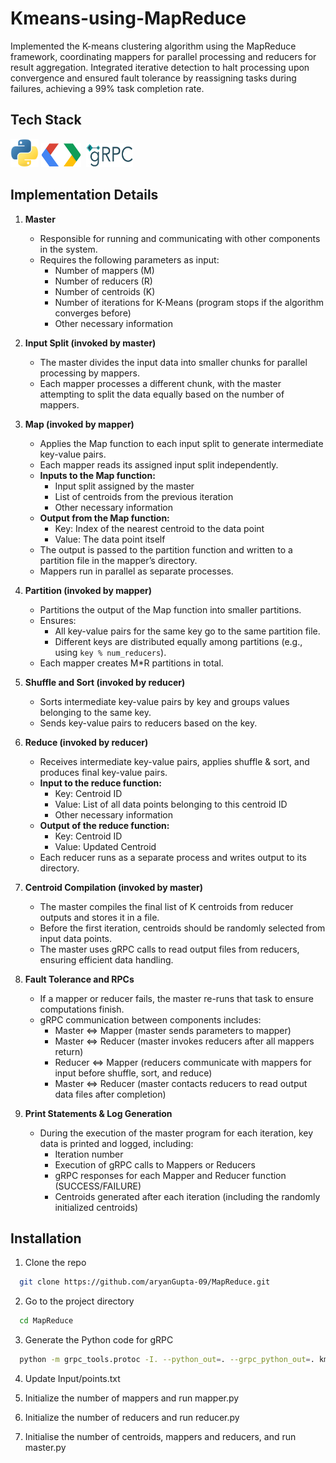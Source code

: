 # Kmeans-using-MapReduce

Implemented the K-means clustering algorithm using the MapReduce framework, coordinating mappers for parallel processing and reducers for result aggregation. Integrated iterative detection to halt processing upon convergence and ensured fault tolerance by reassigning tasks during failures, achieving a 99% task completion rate.

## Tech Stack
<a href="https://www.python.org/" target="_blank" rel="noreferrer"><img src="https://github.com/aryanGupta-09/GitHub-Profile-Icons/blob/main/Languages/Python.svg" width="45" height="45" alt="Python" /></a>
<a href="https://protobuf.dev/" target="_blank" rel="noreferrer"><img src="https://github.com/aryanGupta-09/GitHub-Profile-Icons/blob/main/Distributed%20Systems%20and%20Cloud/Protobuf.png" width="64" height="38" alt="Protobuf" /></a>&nbsp;
<a href="https://grpc.io/" target="_blank" rel="noreferrer"><img src="https://github.com/aryanGupta-09/GitHub-Profile-Icons/blob/main/Distributed%20Systems%20and%20Cloud/gRPC.png" width="75" height="38" alt="gRPC" /></a>

## Implementation Details

1. **Master**
    - Responsible for running and communicating with other components in the system.
    - Requires the following parameters as input:
        - Number of mappers (M)
        - Number of reducers (R)
        - Number of centroids (K)
        - Number of iterations for K-Means (program stops if the algorithm converges before)
        - Other necessary information

2. **Input Split (invoked by master)**
    - The master divides the input data into smaller chunks for parallel processing by mappers.
    - Each mapper processes a different chunk, with the master attempting to split the data equally based on the number of mappers.

3. **Map (invoked by mapper)**
    - Applies the Map function to each input split to generate intermediate key-value pairs.
    - Each mapper reads its assigned input split independently.
    - **Inputs to the Map function:**
        - Input split assigned by the master
        - List of centroids from the previous iteration
        - Other necessary information
    - **Output from the Map function:**
        - Key: Index of the nearest centroid to the data point
        - Value: The data point itself
    - The output is passed to the partition function and written to a partition file in the mapper’s directory.
    - Mappers run in parallel as separate processes.

4. **Partition (invoked by mapper)**
    - Partitions the output of the Map function into smaller partitions.
    - Ensures:
        - All key-value pairs for the same key go to the same partition file.
        - Different keys are distributed equally among partitions (e.g., using `key % num_reducers`).
    - Each mapper creates M*R partitions in total.

5. **Shuffle and Sort (invoked by reducer)**
    - Sorts intermediate key-value pairs by key and groups values belonging to the same key.
    - Sends key-value pairs to reducers based on the key.

6. **Reduce (invoked by reducer)**
    - Receives intermediate key-value pairs, applies shuffle & sort, and produces final key-value pairs.
    - **Input to the reduce function:**
        - Key: Centroid ID
        - Value: List of all data points belonging to this centroid ID
        - Other necessary information
    - **Output of the reduce function:**
        - Key: Centroid ID
        - Value: Updated Centroid
    - Each reducer runs as a separate process and writes output to its directory.

7. **Centroid Compilation (invoked by master)**
    - The master compiles the final list of K centroids from reducer outputs and stores it in a file.
    - Before the first iteration, centroids should be randomly selected from input data points.
    - The master uses gRPC calls to read output files from reducers, ensuring efficient data handling.

8. **Fault Tolerance and RPCs**
    - If a mapper or reducer fails, the master re-runs that task to ensure computations finish.
    - gRPC communication between components includes:
        - Master ⇔ Mapper (master sends parameters to mapper)
        - Master ⇔ Reducer (master invokes reducers after all mappers return)
        - Reducer ⇔ Mapper (reducers communicate with mappers for input before shuffle, sort, and reduce)
        - Master ⇔ Reducer (master contacts reducers to read output data files after completion)

9. **Print Statements & Log Generation**
    - During the execution of the master program for each iteration, key data is printed and logged, including:
        - Iteration number
        - Execution of gRPC calls to Mappers or Reducers
        - gRPC responses for each Mapper and Reducer function (SUCCESS/FAILURE)
        - Centroids generated after each iteration (including the randomly initialized centroids)

## Installation

1. Clone the repo
```bash
  git clone https://github.com/aryanGupta-09/MapReduce.git
```

2. Go to the project directory
```bash
  cd MapReduce
```

3. Generate the Python code for gRPC
```bash
  python -m grpc_tools.protoc -I. --python_out=. --grpc_python_out=. kmeans.proto
```

4. Update Input/points.txt

5. Initialize the number of mappers and run mapper.py

6. Initialize the number of reducers and run reducer.py

7. Initialise the number of centroids, mappers and reducers, and run master.py
